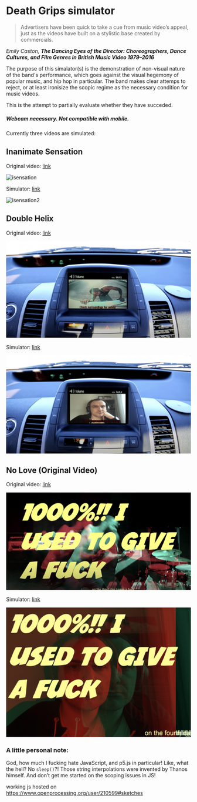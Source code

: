 # Death Grips simulator


> Advertisers have been quick to take a cue from music video’s appeal, just as the videos have built on a stylistic base created by commercials.

*Emily Caston, **The Dancing Eyes of the Director: Choreographers, Dance Cultures, and Film Genres in British Music Video 1979–2016***



The purpose of this simalator(s) is the demonstration of non-visual nature of the band's performance, which goes against the visual hegemony of popular music, and hip hop in particular. The band makes clear attemps to reject, or at least ironisize the scopic regime as the necessary condition for music videos.

This is the attempt to partially evaluate whether they have succeded.



##### Webcam necessary. Not compatible with mobile.



Currently three videos are simulated:





## Inanimate Sensation

Original video: [link](https://www.youtube.com/watch?v=r5GCn1BKkxg&t=170s)

![isensation](media/isensation.png)

Simulator: [link](https://www.openprocessing.org/sketch/910202/embed/?plusEmbedHash=ZDg3MTgyYzI5YzU0MDFjNTM4NTZlYTZmM2NjZTQ3NzY4NmZhOTNiODI2ZWI5MmY5ZWFiNGM1ZDhmMDlmNDlkZDAzOTdmMzE5NjI0ZjYwNTEwNjg5NjQ3ODY1YjJmMzE1ZjMyYmExN2RkM2U0YWQ2ZjI1MjVmYjk5YWY5OGNmZWJ2RG11QUR0S1hXZUlJN0JOUHg0L1NKK095MVB3NHVsdTFvV0hlK1AwTjVLWnUwNHJXaHdlU3VsVzBNYmVnMCs1ZzR4Z2pYN21UbHkzVHE5bndkb0duUT09&plusEmbedTitle=true&plusEmbedFullscreen=true)

![isensation2](media/isensation2.png)





## Double Helix

Original video: [link](https://www.youtube.com/watch?v=tWzJhkrZm5Y)

![dhelix](media/dhelix-1260485.png)

Simulator: [link](https://www.openprocessing.org/sketch/910456/embed/?plusEmbedHash=Y2EwZmE4ZjNmZTgwZTYzZTA4YTc1NmI1YmFhNmMyNjhiNjM0MWMwZGY0NjE2YzliOGZkMWVmYmViNGI4NTY4YjYwNjEzNjk2NGI1MTU1MDFhOTg2NTEyYzdjZTQwZDliYWRjZTE5ZDVmZTU5ZTRmMzg2ZDkwZjYzMDZlZTAxYTMrOWlQdTBNczBLeWlKV0R5SDhHeXB5aTJsd2tmZ3FFYlgyVVcxUjhYYVd3TWsvcVhRRkJRbmRBSWE4NUJKQmJCaVlXV0ZqbVBTd3ZkbGtBQzMzaHFmdz09&plusEmbedTitle=true&plusEmbedFullscreen=true)

![dhelix2](media/dhelix2.png)





## No Love (Original Video)

Original video: [link](https://www.youtube.com/watch?v=2MHhLDCJ57E)

![nlove](media/nlove.png)

Simulator: [link](https://www.openprocessing.org/sketch/911210/embed/?plusEmbedHash=MDQyN2IzMjNlNmI1MGYyODQ3MTI2YmJmMDk1N2U5MTc2OTkxMDEyY2I1Mzg3MzI0ODkzZDJjMjM3OWU0Mjc5ZGEzY2MxMzQ3NjdjODNhZGVhMzM1OGZiNGYzNDI4OWE4YjFiNzQ3MWYzNGFiZGIyOGVmYmEzYjA3N2Y0Yjk1ZmRPeCtXalp3eGpSUHM3ckRCYTBUZm53MHRYY0VGVXhyTmt1Y2QyYjB5NU56TnBCam0zOUJuNEhFSGJIa1E2Wm5NdXUxdURQRk8rRmIxUEIwS1hpL3JwUT09&plusEmbedTitle=true&plusEmbedFullscreen=true)

![nlove2](media/nlove2.png)



### A little personal note:

God, how much I fucking hate JavaScript, and p5.js in particular! Like, what the hell? No `sleep()`?! Those string interpolations were invented by Thanos himself. And don’t get me started on the scoping issues in JS!

working js hosted on https://www.openprocessing.org/user/210599#sketches
